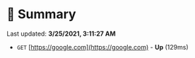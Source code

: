 # 📖 Summary
Last updated: **3/25/2021, 3:11:27 AM**

- `GET` [https://google.com](https://google.com) - **Up** (129ms)
